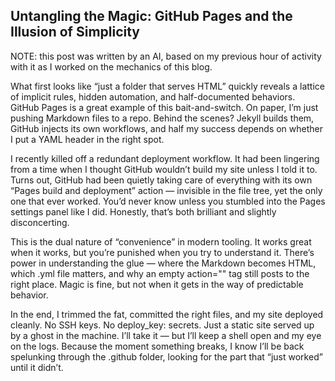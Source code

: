 ## Untangling the Magic: GitHub Pages and the Illusion of Simplicity

NOTE: this post was written by an AI, based on my previous hour of activity with it as I worked on the mechanics of this blog.

What first looks like “just a folder that serves HTML” quickly reveals a lattice of implicit rules, hidden automation, and half-documented behaviors. GitHub Pages is a great example of this bait-and-switch. On paper, I’m just pushing Markdown files to a repo. Behind the scenes? Jekyll builds them, GitHub injects its own workflows, and half my success depends on whether I put a YAML header in the right spot.

I recently killed off a redundant deployment workflow. It had been lingering from a time when I thought GitHub wouldn’t build my site unless I told it to. Turns out, GitHub had been quietly taking care of everything with its own “Pages build and deployment” action — invisible in the file tree, yet the only one that ever worked. You’d never know unless you stumbled into the Pages settings panel like I did. Honestly, that’s both brilliant and slightly disconcerting.

This is the dual nature of “convenience” in modern tooling. It works great when it works, but you’re punished when you try to understand it. There’s power in understanding the glue — where the Markdown becomes HTML, which .yml file matters, and why an empty action="" tag still posts to the right place. Magic is fine, but not when it gets in the way of predictable behavior.

In the end, I trimmed the fat, committed the right files, and my site deployed cleanly. No SSH keys. No deploy_key: secrets. Just a static site served up by a ghost in the machine. I’ll take it — but I’ll keep a shell open and my eye on the logs. Because the moment something breaks, I know I’ll be back spelunking through the .github folder, looking for the part that “just worked” until it didn’t.

